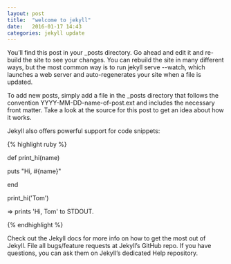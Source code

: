 ```yaml
---
layout: post
title:  "welcome to jekyll"
date:   2016-01-17 14:43
categories: jekyll update
---
```


You’ll find this post in your _posts directory. Go ahead and edit it and re-build the site to see your changes. You can rebuild the site in many different ways, but the most common way is to run jekyll serve --watch, which launches a web server and auto-regenerates your site when a file is updated.

To add new posts, simply add a file in the _posts directory that follows the convention YYYY-MM-DD-name-of-post.ext and includes the necessary front matter. Take a look at the source for this post to get an idea about how it works.

Jekyll also offers powerful support for code snippets:

{% highlight ruby %}

def print_hi(name)

  puts "Hi, #{name}"

end

print_hi('Tom')

=> prints 'Hi, Tom' to STDOUT.

{% endhighlight %}

Check out the Jekyll docs for more info on how to get the most out of Jekyll. File all bugs/feature requests at Jekyll’s GitHub repo. If you have questions, you can ask them on Jekyll’s dedicated Help repository.

[jekyll]: http://jekyllrb.com
[jekyll-gh]: https://github.com/jekyll/jekyll
[jekyll-help]: https://github.com/jekyll/jekyll-help
